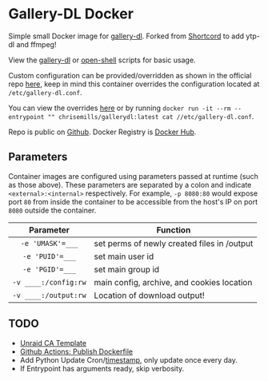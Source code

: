 # Gallery-DL Docker  

Simple small Docker image for [gallery-dl](https://github.com/mikf/gallery-dl).
Forked from [Shortcord](https://gitlab.shortcord.com/shortcord/gallery-dl-docker/) to add ytp-dl and ffmpeg!

View the [gallery-dl](./gallery-dl.sh) or [open-shell](./open-shell.sh) scripts for basic usage.  

Custom configuration can be provided/overridden as shown in the official repo [here](https://github.com/mikf/gallery-dl#configuration), keep in mind this container overrides the configuration located at `/etc/gallery-dl.conf`.  

You can view the overrides [here](./includes/gallery-dl-default.conf) or by running `docker run -it --rm --entrypoint "" chrisemills/gallerydl:latest cat //etc/gallery-dl.conf`.  

Repo is public on [Github](https://github.com/chrsmlls333/gallery-dl-docker).
Docker Registry is [Docker Hub](https://hub.docker.com/r/chrisemills/gallerydl).

## Parameters

Container images are configured using parameters passed at runtime (such as those above). These parameters are separated by a colon and indicate `<external>:<internal>` respectively. For example, `-p 8080:80` would expose port `80` from inside the container to be accessible from the host's IP on port `8080` outside the container.

| Parameter | Function |
| :----: | --- |
| `-e 'UMASK'=___` | set perms of newly created files in  /output |
| `-e 'PUID'=___` | set main user id |
| `-e 'PGID'=___` | set main group id |
| `-v ____:/config:rw` | main config, archive, and cookies location |
| `-v ____:/output:rw` | Location of download output! |

## TODO

- [Unraid CA Template](https://selfhosters.net/docker/templating/templating/)
- [Github Actions: Publish Dockerfile](https://docs.github.com/en/actions/publishing-packages/publishing-docker-images)
- Add Python Update Cron/[timestamp](https://stackoverflow.com/questions/62062794/calculate-the-difference-between-two-timestamps-in-bash), only update once every day.
- If Entrypoint has arguments ready, skip verbosity.
